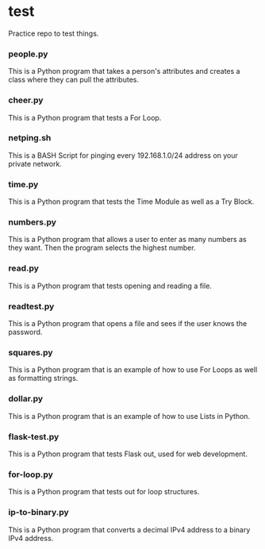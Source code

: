 # test
Practice repo to test things.

### people.py
This is a Python program that takes a person's attributes and creates a class where they can pull the attributes.

### cheer.py
This is a Python program that tests a For Loop.

### netping.sh
This is a BASH Script for pinging every 192.168.1.0/24 address on your private network.

### time.py
This is a Python program that tests the Time Module as well as a Try Block.

### numbers.py
This is a Python program that allows a user to enter as many numbers as they want. Then the program selects the highest number.

### read.py
This is a Python program that tests opening and reading a file.

### readtest.py
This is a Python program that opens a file and sees if the user knows the password.

### squares.py
This is a Python program that is an example of how to use For Loops as well as formatting strings.

### dollar.py
This is a Python program that is an example of how to use Lists in Python.

### flask-test.py
This is a Python program that tests Flask out, used for web development.

### for-loop.py
This is a Python program that tests out for loop structures.

### ip-to-binary.py
This is a Python program that converts a decimal IPv4 address to a binary IPv4 address.
